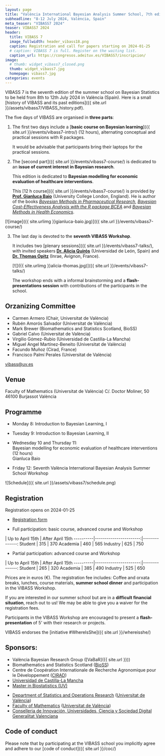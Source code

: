```yaml
---
layout: page
title: "València International Bayesian Analysis Summer School, 7th edition"
subheadline: "8-12 July 2024, València, Spain"
meta_teaser: "VIBASS7 2024"
teaser: VIBASS7 2024
header:
  title: VIBASS 7
  image_fullwidth: header_vibass18.png
  caption: Registration and call for papers starting on 2024-01-25
  # caption: VIBASS 7 is full. Register on the waiting list.
  caption_url: https://congresos.adeituv.es/VIBASS7/inscripcion/
image:
  # thumb: widget_vibass7_closed.png
  thumb: widget_vibass7.jpg
  homepage: vibass7.jpg
categories: events
---
```


VIBASS 7 is the seventh edition of the summer school on Bayesian Statistics to be held from 8th to 12th July 2024 in València (Spain).
Here is a small [history of VIBASS and its past editions]({{ site.url }}/assets/vibass7/VIBASS_history.pdf).

The five days of VIBASS are organised in __three parts__:

1. The first two days include a [__basic course on Bayesian learning__]({{ site.url }}/events/vibass7-intro/) (12 hours), alternating conceptual and practical sessions with R packages.

	It would be advisable that participants bring their laptops for the practical sessions.

2. The [second part]({{ site.url }}/events/vibass7-course/) is dedicated to an __issue of current interest in Bayesian research__. 

	This edition is dedicated to __Bayesian modelling for economic evaluation of healthcare interventions__.

	This [12 h course]({{ site.url }}/events/vibass7-course/) is provided by [__Prof. Gianluca Baio__](https://gianluca.statistica.it/) (University College London, England). He is author of the books [_Bayesian Methods in Pharmaceutical Research_](https://gianluca.statistica.it/books/bmpr/), [_Bayesian Cost-Effectiveness Analysis with the R package BCEA_](https://gianluca.statistica.it/books/bcea/) and [_Bayesian Methods in Health Economics_](https://gianluca.statistica.it/books/bmhe/).

  [![image]({{ site.urlimg }}gianluca-baio.jpg)]({{ site.url }}/events/vibass7-course/)



3. The last day is devoted to the __seventh VIBASS Workshop__.

	It includes two [plenary sessions]({{ site.url }}/events/vibass7-talks/), with invited speakers [__Dr. Alicia Quirós__](https://aliciaquiros.wordpress.com/) (Universidad de León, Spain) and [__Dr. Thomas Opitz__](https://biosp.mathnum.inrae.fr/homepage-thomas-opitz) (Inrae, Avignon, France).

    [![]({{ site.urlimg }}alicia-thomas.jpg)]({{ site.url }}/events/vibass7-talks/)
       
    The workshop ends with a informal brainstorming and a __flash-presentations session__ with contributions of the participants in the school.


## Orzanizing Committee

- Carmen Armero (Chair, Universitat de València)
- Rubén Amorós Salvador (Universitat de València)
- Mark Brewer (Biomathematics and Statistics Scotland, BioSS)
- Gabriel Calvo (Universitat de València)
- Virgilio Gómez-Rubio (Universidad de Castilla-La Mancha)
- Miguel Angel Martínez-Beneito (Universitat de València)
- Facundo Muñoz (Cirad, France)
- Francisco Palmí Perales (Universitat de València)

[vibass@uv.es](mailto:vibass@uv.es)

## Venue

Faculty of Mathematics (Universitat de València)
C/. Doctor Moliner, 50
46100 Burjassot
València


## Programme

- Monday 8: Introduction to Bayesian Learning, I

- Tuesday 9: Introduction to Bayesian Learning, II

- Wednesday 10 and Thursday 11:\
  Bayesian modelling for economic evaluation of healthcare interventions (12 hours)\
  Gianluca Baio

- Friday 12: Seventh València International Bayesian Analysis Summer School Workshop

![Schedule]({{ site.url }}/assets/vibass7/schedule.png)

<!--
  Time         | Monday 18     | Tuesdaygianluca-baio | Wednesday 20    | Thursday 21    | Friday 22
-------------  | --------------| --------------| ----------------| ---------------| ---------------------
  08:45-09:00  | Registration  |               |                 |                | 
  09:00-09:10  | Welcome       |               |                 |                | 
  09:10-09:40  | Basics I      | Basics V      | R-INLA          | R-INLA         |               
  09:40-10:15  |               |               |                 |                | Invited I (MEC)
  11:00-11:30  |               | Coffee Break  | Coffee Break    | Coffee Break   | Coffee Break
  11:30-12:00  | Coffee Break  | Basics VI     | R-INLA          | R-INLA         | Invited II (GB)
  12:00-12:30  | Basics II     |               |                 |                | Posters oral presentation
  12:30-13:00  |               |               |                 |                |                 
  13:00-13:30  |               | Lunch         | Lunch           | Lunch          |                 
  13:30-14:00  | Lunch         |               |                 |                | Closing session
  14:00-14:30  |               |               | R-INLA          | R-INLA         | Lunch
  14:30-15:00  |               | Basics VII    |                 |                |          
  15:00-16:00  | Basics III    |               |                 |                | 
  16:00-16:30  |               | Coffee Break  | Orxata Break    | Orxata Break   | 
  16:30-17:00  | Orxata Break  | Basics VIII   | R-INLA          | R-INLA         | 
  17:00-18:00  | Basics IV     |               |                 |                | 
  18:00-18:30  |               |               |                 |                | 
               |               |               |                 | Gala Diner     | 
-->

## Registration


<!-- Registrations are fully booked.
Please register on the [waiting lists](https://congresos.adeituv.es/vibass7/inscripcion/).
Thanks for your interest! -->


Registration opens on 2024-01-25

- [Registration form](https://congresos.adeituv.es/vibass7/inscripcion/) 




- Full participation: basic course, advanced course and Workshop

 | Up to April 15th | After April 15th 
----------|-----------------------:|--------------:
 Student  | 315 | 370 
 Academia | 460 | 565 
 Industry | 625 | 750 

- Partial participation: advanced course and Workshop

 | Up to April 15th | After April 15th 
----------|-----------------------:|--------------:
 Student  | 265 | 320 
 Academia | 385 | 490 
 Industry | 525 | 650 

Prices are in euros (€).
The registration fee includes: Coffee and orxata breaks, lunches, course materials, __summer school dinner__ and participation in the VIBASS Workshop.

If you are interested in our summer school but are in a __difficult financial situation__, reach out to us! We may be able to give you a waiver for the registration fees.

Participants in the VIBASS Workshop are encouraged to present a __flash-presentation__ of 5' with their research or projects.

VIBASS endorses the [initiative #WhereIsShe]({{ site.url }}/whereisshe/)


## Sponsors:

- València Bayesian Research Group ([VaBaR]({{ site.url }}))
- Biomathematics and Statistics Scotland ([BioSS](http://www.bioss.ac.uk/))
- Centre de Coopération Internationale de Recherche Agronomique pour le Développement ([CIRAD](https://www.cirad.fr/))
- [Universidad de Castilla-La Mancha](https://www.uclm.es/)
- [Master in Biostatistics (UV)](https://www.uv.es/uvweb/master-biostatistics/en/master-s-degree-biostatistics-1285882529090.html)
<!-- - [Master in Data Science (UV)](https://www.uv.es/uvweb/master-data-science/en/master-s-degree-data-science-1285949661373.html) -->
- [Department of Statistics and Operations Research](http://www.uv.es/eio) ([Universitat de València](http://www.uv.es/))
- [Faculty of Mathematics](http://www.uv.es/matematiques) ([Universitat de València](http://www.uv.es/))
- [Conselleria de Innovación, Universidades, Ciencia y Sociedad Digital](https://innova.gva.es/es/) [Generalitat Valenciana](https://www.gva.es/en/inicio/presentacion)


## Code of conduct

Please note that by participating at the VIBASS school you implicitly agree and adhere to our [code of conduct]({{ site.url }}/coc/)

<img class="t60" src="{{ site.urlimg }}footer_vibass24.png" alt="">
